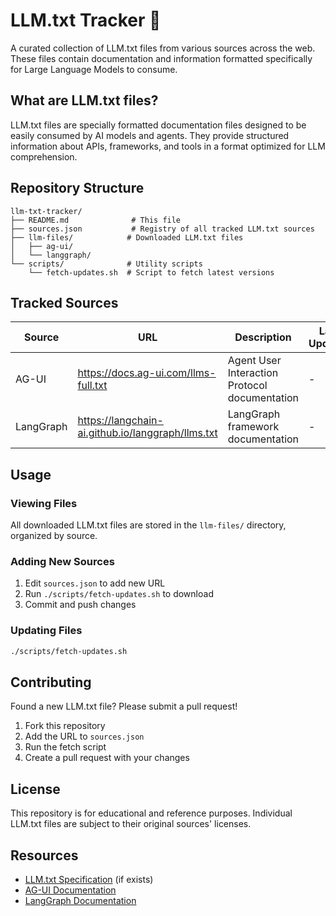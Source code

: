 # LLM.txt Tracker 🤖

A curated collection of LLM.txt files from various sources across the web. These files contain documentation and information formatted specifically for Large Language Models to consume.

## What are LLM.txt files?

LLM.txt files are specially formatted documentation files designed to be easily consumed by AI models and agents. They provide structured information about APIs, frameworks, and tools in a format optimized for LLM comprehension.

## Repository Structure

```
llm-txt-tracker/
├── README.md              # This file
├── sources.json           # Registry of all tracked LLM.txt sources
├── llm-files/            # Downloaded LLM.txt files
│   ├── ag-ui/
│   └── langgraph/
└── scripts/              # Utility scripts
    └── fetch-updates.sh  # Script to fetch latest versions
```

## Tracked Sources

| Source | URL | Description | Last Updated |
|--------|-----|-------------|--------------|
| AG-UI | https://docs.ag-ui.com/llms-full.txt | Agent User Interaction Protocol documentation | - |
| LangGraph | https://langchain-ai.github.io/langgraph/llms.txt | LangGraph framework documentation | - |

## Usage

### Viewing Files

All downloaded LLM.txt files are stored in the `llm-files/` directory, organized by source.

### Adding New Sources

1. Edit `sources.json` to add new URL
2. Run `./scripts/fetch-updates.sh` to download
3. Commit and push changes

### Updating Files

```bash
./scripts/fetch-updates.sh
```

## Contributing

Found a new LLM.txt file? Please submit a pull request!

1. Fork this repository
2. Add the URL to `sources.json`
3. Run the fetch script
4. Create a pull request with your changes

## License

This repository is for educational and reference purposes. Individual LLM.txt files are subject to their original sources' licenses.

## Resources

- [LLM.txt Specification](https://llmstxt.org/) (if exists)
- [AG-UI Documentation](https://docs.ag-ui.com/)
- [LangGraph Documentation](https://langchain-ai.github.io/langgraph/)

